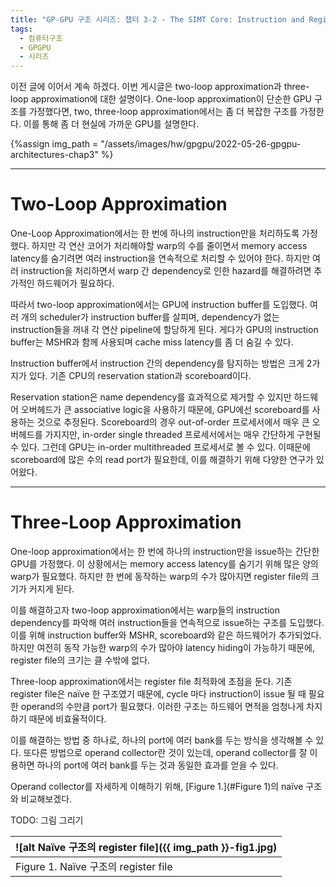 ```yaml
---
title: "GP-GPU 구조 시리즈: 챕터 3-2 - The SIMT Core: Instruction and Register Data Flow"
tags:
  - 컴퓨터구조
  - GPGPU
  - 시리즈
---
```



이전 글에 이어서 계속 하겠다.
이번 게시글은 two-loop approximation과 three-loop approximation에 대한 설명이다.
One-loop approximation이 단순한 GPU 구조를 가정했다면,
  two, three-loop approximation에서는 좀 더 복잡한 구조를 가정한다.
이를 통해 좀 더 현실에 가까운 GPU를 설명한다.


{%assign img_path = "/assets/images/hw/gpgpu/2022-05-26-gpgpu-architectures-chap3" %}


---

# Two-Loop Approximation

One-Loop Approximation에서는 한 번에 하나의 instruction만을 처리하도록 가정했다.
하지만 각 연산 코어가 처리해야할 warp의 수를 줄이면서 memory access latency를 숨기려면
  여러 instruction을 연속적으로 처리할 수 있어야 한다.
하지만 여러 instruction을 처리하면서 warp 간 dependency로 인한 hazard를 해결하려면
  추가적인 하드웨어가 필요하다.

따라서 two-loop approximation에서는 GPU에 instruction buffer를 도입했다.
여러 개의 scheduler가 instruction buffer를 살피며, dependency가 없는 instruction들을 꺼내
  각 연산 pipeline에 할당하게 된다.
게다가 GPU의 instruction buffer는 MSHR과 함께 사용되며 cache miss latency를 좀 더 숨길 수 있다.

Instruction buffer에서 instruction 간의 dependency를 탐지하는 방법은 크게 2가지가 있다.
기존 CPU의 reservation station과 scoreboard이다.

Reservation station은 name dependency를 효과적으로 제거할 수 있지만
  하드웨어 오버헤드가 큰 associative logic을 사용하기 때문에,
  GPU에선 scoreboard를 사용하는 것으로 추정된다.
Scoreboard의 경우 out-of-order 프로세서에서 매우 큰 오버헤드를 가지지만,
  in-order single threaded 프로세서에서는 매우 간단하게 구현될 수 있다.
그런데 GPU는 in-order multithreaded 프로세서로 볼 수 있다.
이때문에 scoreboard에 많은 수의 read port가 필요한데, 이를 해결하기 위해 다양한 연구가 있어왔다.

---

# Three-Loop Approximation

One-loop approximation에서는 한 번에 하나의 instruction만을 issue하는 간단한 GPU를 가정했다.
이 상황에서는 memory access latency를 숨기기 위해 많은 양의 warp가 필요했다.
하지만 한 번에 동작하는 warp의 수가 많아지면 register file의 크기가 커지게 된다.

이를 해결하고자 two-loop approximation에서는 warp들의 instruction dependency를 파악해
  여러 instruction들을 연속적으로 issue하는 구조를 도입했다.
이를 위해 instruction buffer와 MSHR, scoreboard와 같은 하드웨어가 추가되었다.
하지만 여전히 동작 가능한 warp의 수가 많아야 latency hiding이 가능하기 때문에,
  register file의 크기는 클 수밖에 없다.

Three-loop approximation에서는 register file 최적화에 초점을 둔다.
기존 register file은 naïve 한 구조였기 때문에,
  cycle 마다 instruction이 issue 될 때 필요한 operand의 수만큼 port가 필요했다.
이러한 구조는 하드웨어 면적을 엄청나게 차지하기 때문에 비효율적이다.

이를 해결하는 방법 중 하나로, 하나의 port에 여러 bank를 두는 방식을 생각해볼 수 있다.
또다른 방법으로 operand collector란 것이 있는데,
  operand collector를 잘 이용하면 하나의 port에 여러 bank를 두는 것과 동일한 효과를 얻을 수 있다.

Operand collector를 자세하게 이해하기 위해, [Figure 1.](#Figure 1)의 naïve 구조와 비교해보겠다.

TODO: 그림 그리기

|<a name="Figure 1">![alt Naïve 구조의 register file]({{ img_path }}-fig1.jpg)</a>|
|:-------|
|Figure 1. Naïve 구조의 register file|



